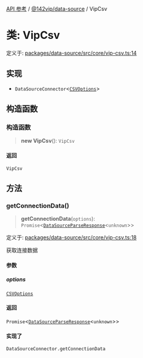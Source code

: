 [API 参考](../wiki/Home) / [@142vip/data-source](../wiki/@142vip.data-source) / VipCsv

# 类: VipCsv

定义于: [packages/data-source/src/core/vip-csv.ts:14](https://github.com/142vip/core-x/blob/58a4aca72f73ebc92491a458c9b83754486dc296/packages/data-source/src/core/vip-csv.ts#L14)

## 实现

* `DataSourceConnector`<[`CSVOptions`](../wiki/@142vip.data-source.%E6%8E%A5%E5%8F%A3.CSVOptions)>

## 构造函数

### 构造函数

> **new VipCsv**(): `VipCsv`

#### 返回

`VipCsv`

## 方法

### getConnectionData()

> **getConnectionData**(`options`): `Promise`<[`DataSourceParseResponse`](../wiki/@142vip.data-source.%E6%8E%A5%E5%8F%A3.DataSourceParseResponse)<`unknown`>>

定义于: [packages/data-source/src/core/vip-csv.ts:18](https://github.com/142vip/core-x/blob/58a4aca72f73ebc92491a458c9b83754486dc296/packages/data-source/src/core/vip-csv.ts#L18)

获取连接数据

#### 参数

##### options

[`CSVOptions`](../wiki/@142vip.data-source.%E6%8E%A5%E5%8F%A3.CSVOptions)

#### 返回

`Promise`<[`DataSourceParseResponse`](../wiki/@142vip.data-source.%E6%8E%A5%E5%8F%A3.DataSourceParseResponse)<`unknown`>>

#### 实现了

`DataSourceConnector.getConnectionData`
